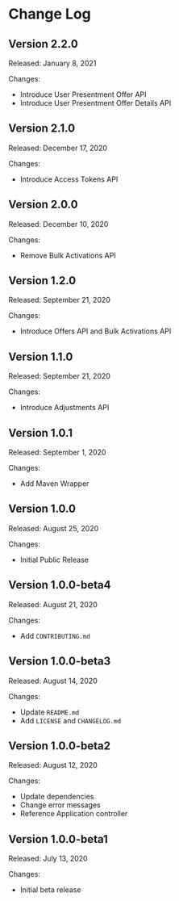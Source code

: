 # Change Log

## Version 2.2.0

Released: January 8, 2021

Changes:

* Introduce User Presentment Offer API
* Introduce User Presentment Offer Details API

## Version 2.1.0

Released: December 17, 2020

Changes:

* Introduce Access Tokens API

## Version 2.0.0

Released: December 10, 2020

Changes:

* Remove Bulk Activations API

## Version 1.2.0

Released: September 21, 2020

Changes:

* Introduce Offers API and Bulk Activations API

## Version 1.1.0

Released: September 21, 2020

Changes:

* Introduce Adjustments API

## Version 1.0.1

Released: September 1, 2020

Changes:

* Add Maven Wrapper

## Version 1.0.0

Released: August 25, 2020

Changes:

* Initial Public Release

## Version 1.0.0-beta4

Released: August 21, 2020

Changes:

* Add `CONTRIBUTING.md`

## Version 1.0.0-beta3

Released: August 14, 2020

Changes:

* Update `README.md`
* Add `LICENSE` and `CHANGELOG.md`

## Version 1.0.0-beta2

Released: August 12, 2020

Changes:

* Update dependencies
* Change error messages
* Reference Application controller

## Version 1.0.0-beta1

Released: July 13, 2020

Changes:

* Initial beta release